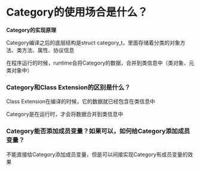 # Category的使用场合是什么？

**Category的实现原理**&#x20;

Category编译之后的底层结构是struct category\_t，里面存储着分类的对象方法、类方法、属性、协议信息&#x20;

在程序运行的时候，runtime会将Category的数据，合并到类信息中（类对象、元类对象中）



### Category和Class Extension的区别是什么？

Class Extension在编译的时候，它的数据就已经包含在类信息中&#x20;

Category是在运行时，才会将数据合并到类信息中



### Category能否添加成员变量？如果可以，如何给Category添加成员变量？

不能直接给Category添加成员变量，但是可以间接实现Category有成员变量的效果

